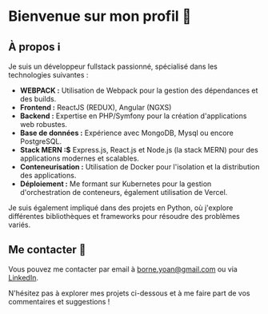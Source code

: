 
# Bienvenue sur mon profil 👋

## À propos ℹ️

Je suis un développeur fullstack passionné, spécialisé dans les technologies suivantes :

- **WEBPACK :** Utilisation de Webpack pour la gestion des dépendances et des builds.
- **Frontend :** ReactJS (REDUX), Angular (NGXS)
- **Backend :** Expertise en PHP/Symfony pour la création d'applications web robustes.
- **Base de données :** Expérience avec MongoDB, Mysql ou encore PostgreSQL.
- **Stack MERN :$** Express.js, React.js et Node.js (la stack MERN) pour des applications modernes et scalables.
- **Conteneurisation :** Utilisation de Docker pour l'isolation et la distribution des applications.
- **Déploiement :** Me formant sur Kubernetes pour la gestion d'orchestration de conteneurs, également utilisation de Vercel.

Je suis également impliqué dans des projets en Python, où j'explore différentes bibliothèques et frameworks pour résoudre des problèmes variés.


## Me contacter 📧

Vous pouvez me contacter par email à [borne.yoan@gmail.com](mailto:borne.yoan@gmail.com) ou via [LinkedIn](https://www.linkedin.com/in/yoan-borne/).

N'hésitez pas à explorer mes projets ci-dessous et à me faire part de vos commentaires et suggestions !



